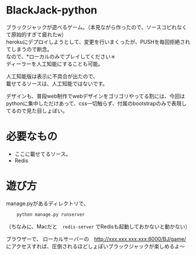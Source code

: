 # BlackJack-python
ブラックジャックが遊べるゲーム。（本見ながら作ったので、ソースコピれなくて原始的すぎて疲れたw）  
herokuにデプロイしようとして、変更を行いまくったが、PUSHを毎回拒絶されてしまうので断念。  
なので、*ローカルのみでプレイしてください＊  
ディーラーを人工知能にすることも可能。  

人工知能版は表示に不具合が出たので、  
載せてるソースは、人工知能ではないです。  

デザインも、普段web制作でwebデザインをゴリゴリやってる割には、今回はpythonに集中しただけあって、css一切触らず、付属のbootstrapのみで表現してるので見た目しょぼい。

# 必要なもの
- ここに載せてるソース。
- Redis

# 遊び方
manage.pyがあるディレクトリで、
```python
    python manage.py runserver
```
（ちなみに、Macだと　`redis-server` でRedisも起動しておかないと動かない）

ブラウザーで、 ローカルサーバーの　http://xxx.xxx.xxx.xxx:8000/BJ/game/  
にアクセスすれば、圧倒されるほどしょぼいブラックジャックが楽しめるよ〜
